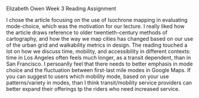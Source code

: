 Elizabeth Owen
Week 3 Reading Assignment

I chose the article focusing on the use of Isochrone mapping in evaluating mode-choice, which was the motivation for our lecture.
I really liked how the article draws reference to older twentieth-century methods of cartography, and how the way we map cities has changed based on our use of the urban grid and walkability metrics in design.
The reading touched a lot on how we discuss time, mobility, and accessibility in different contexts: time in Los Angeles often feels much longer, as a transit dependent, than in San Francisco.
I persoanlly feel that there needs to better emphasis in mode choice and the fluctuation between first-last mile modes in Google Maps. If you can suggest to users which mobility mode, based on your use patterns/variety in modes, than I think transit/mobility service providers can better expand their offerings tp the riders who need increased service.
